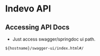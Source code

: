 # Indevo API

## Accessing API Docs

- Just access swagger/springdoc ui path.

```
${hostname}/swagger-ui/index.html#/
```
